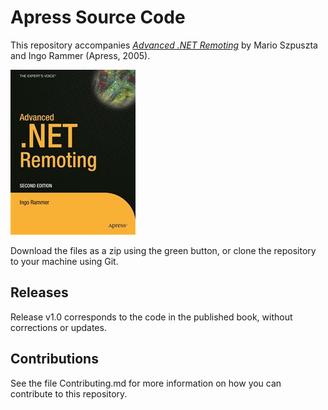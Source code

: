 # Apress Source Code

This repository accompanies [*Advanced .NET Remoting*](http://www.apress.com/9781590594179) by Mario Szpuszta and Ingo Rammer (Apress, 2005).

![Cover image](9781590594179.jpg)

Download the files as a zip using the green button, or clone the repository to your machine using Git.

## Releases

Release v1.0 corresponds to the code in the published book, without corrections or updates.

## Contributions

See the file Contributing.md for more information on how you can contribute to this repository.
